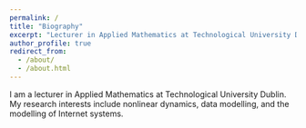 ```yaml
---
permalink: /
title: "Biography"
excerpt: "Lecturer in Applied Mathematics at Technological University Dublin. Research interests include: Nonlinear dynamics, Data Modelling, Internet Systems"
author_profile: true
redirect_from: 
  - /about/
  - /about.html
---
```


I am a lecturer in Applied Mathematics at Technological University Dublin. My research interests include nonlinear dynamics, data modelling, and the modelling of Internet systems.
